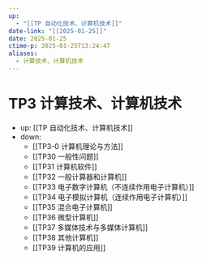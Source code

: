```yaml
---
up:
  - "[[TP 自动化技术、计算机技术]]"
date-link: "[[2025-01-25]]"
date: 2025-01-25
ctime-p: 2025-01-25T13:24:47
aliases:
  - 计算技术、计算机技术
---
```


# TP3 计算技术、计算机技术

- up: [[TP 自动化技术、计算机技术]]
- down:	
	- [[TP3-0 计算机理论与方法]]
	- [[TP30 一般性问题]]
	- [[TP31 计算机软件]]
	- [[TP32 一般计算器和计算机]]
	- [[TP33 电子数字计算机（不连续作用电子计算机）]]
	- [[TP34 电子模拟计算机（连续作用电子计算机）]]
	- [[TP35 混合电子计算机]]
	- [[TP36 微型计算机]]
	- [[TP37 多媒体技术与多媒体计算机]]
	- [[TP38 其他计算机]]
	- [[TP39 计算机的应用]]
	

